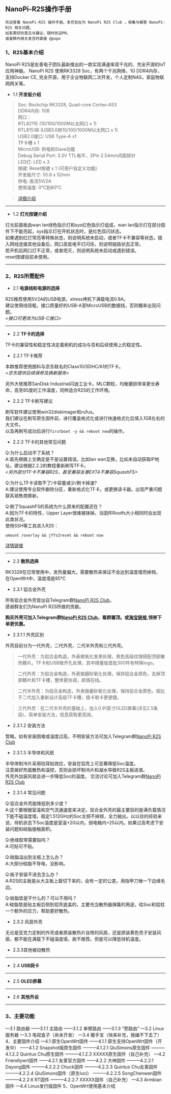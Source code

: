 ## NanoPi-R2S操作手册

```
欢迎查看 NanoPi-R2S 操作手册。本页旨在为 NanoPi R2S Club ，收集与解答 NanoPi-R2S 相关问题。
如有更好的意见与建议，随时欢迎PR。
或者群内相关发言时直接 @popo
```
### 1、R2S基本介绍

NanoPi R2S是友善电子团队最新推出的一款实现满速率双千兆的、完全开源的IoT应用神器。
NanoPi R2S 使用RK3328 Soc，有两个千兆网络，1G DDR4内存，支持Docker CE, 完全开源，用于企业物联网二次开发，个人定制NAS，家庭物联网网关等。

* 1.1 __开发板介绍__

> Soc: Rockchip RK3328, Quad-core Cortex-A53  
> DDR4内存: 1GB  
> 网口：  
> RTL8211E (10/100/1000M以太网口 x 1)  
> RTL8153B (USB3.0转10/100/1000M以太网口 x 1)  
> USB2.0接口: USB Type-A x1  
> TF卡槽 x 1  
> MicroUSB: 供电和Slave功能  
> Debug Serial Port: 3.3V TTL电平，3Pin 2.54mm间距排针  
> LED灯: LED x 3  
> 按键: Reset按键 x 1 (可用户自定义功能)  
> 开发板尺寸: 55.6 x 52mm  
> 供电: 直流5V/2A  
> 使用温度: 0℃到80℃

> [详细介绍](https://wiki.friendlyarm.com/wiki/index.php/NanoPi_R2S/zh)

---
* 1.2 __灯光按键介绍__

灯光前面板由wan lan绿色指示灯和sys红色指示灯组成，wan lan指示灯在部分固件下不能亮起，sys指示灯在开机状态时，是红色双闪状态。  
如果遇到红灯常亮等特殊状态，则说明系统未启动，或者TF卡不兼容等状态。插入网线连接其他设备后，网口高低电平灯闪烁，则说明链路状态正常。  
若开机后网口灯不正常，或者熄灭，则说明系统未启动或遇到错误。  
reset按键目前未使用。

---
### 2、R2S所需配件

* 2.1 __电源线和电源的选择__

R2S推荐使用5V2A的USB电源，stress烤机下满载电流0.8A。  
建议使用线径粗，接口质量好的USB-A至MicroUSB的数据线，否则概率出现问题。  
*<接口可更改为USB-C接口>*

---
* 2.2 __TF卡的选择__

TF卡的兼容性和稳定性决定着刷机的成功与否和后续使用上的稳定性。

* 2.2.1 TF卡推荐

本群推荐使用朗科与京东联名的Class10/SDHC/A1的TF卡。  
*<京东提供后续保修及换新服务>*

另外大佬推荐SanDisk Industrial闪迪工业卡。MLC颗粒，均衡磨损带来更长寿命，高至85度的工作温度，同样适合R2S的工作环境。

* 2.2.2 TF卡刷写建议

刷写软件建议使用win32diskimager和rufus。  
我们建议在刷写原生固件前，进行覆盖格式化或进行快速格式化后填入1GB左右的大文件。  
以及再刷写成功后进行`firstboot -y && reboot now`的操作。

* 2.2.3 TF卡的其他常见问题

Q:为什么启动不了系统？  
A:首先根据上文确定是不是设置错误。比如lan wan互换，比如未自动获取IP地址。建议根据2.2.2的教程重新刷写TF卡。  
*<另外部分TF卡不兼容R2S，甚至兼容友善EXT4不兼容SquashFS>*

Q:为什么TF卡读取不了/卡容量减少/刷卡掉速?  
A:建议使用专业软件删除分区，重新格式化TF卡。或更换读卡器。出现严重问题联系销售商换新。

Q:刷了SquashFS的系统为什么原来的配置还在？  
A:因为TF卡的特性，Upper Layer很难被抹掉。当固件Rootfs大小相同时会出现此类状况。  
使用SSH等工具进入R2S：  
```
umount /overlay && jffs2reset && reboot now
```
[详情链接](https://openwrt.org/docs/guide-user/troubleshooting/failsafe_and_factory_reset)

---
* 2.3 __散热选择__

RK3328在日常使用中，发热量偏大。需要散热来保证不会达到温度墙而掉频。  
在OpenWrt中，温度墙是85℃

* 2.3.1 铝合金外壳

所有铝合金外壳皆出自Telegram群[NanoPi R2S Club](https://t.me/nanopir2sshell)。  
感谢群友们为NanoPi R2S所做的贡献。

__购买外壳可加入Telegram群[NanoPi R2S Club](https://t.me/nanopir2sshell)，看群置顶。或[淘宝链接](https://taoquan.taobao.com/coupon/unify_apply.htm?sellerId=1613492699&activityId=156945e116dc477780f99dedf3ed91b3),领券下单更优惠。__

* 2.3.1.1 外壳区别

外壳目前分为一代外壳，二代外壳，二代半外壳和三代外壳。

> 一代外壳：为铝合金构造，外表做氧化发黑处理，黑色高级纹理搭配顶部散热鳍片。TF卡和USB做开孔处理，其中限量版首批300件有特殊logo。

> 二代外壳：为铝合金构造，外表做磨砂氧化处理，保持铝合金原色，去掉顶部鳍片和TF卡槽，整体更协调，颜值在线。

> 二代半外壳：为铝合金构造，外表做磨砂氧化处理，保持铝合金原色，相比于二代加入重新设计高级TF卡槽，插卡取卡更便捷。

> 三代外壳：在二代半外壳的基础上，加入0.91英寸OLED屏幕(详见2.5条目)，简单安装方法，信息获取更高效。

* 2.3.1.2 安装方法

暂略。如有安装困难或温度过高，不明安装方法可加入Telegram群[NanoPi R2S Club](https://t.me/nanopir2sshell)

* 2.3.1.3 半导体和风扇

半导体制冷片采用珀耳帖效应，安装在铝壳上可显著降低Soc温度。  
注意做好热面散热和温控，否则会损坏制冷片和凝水导致R2S主板进液。  
外壳外加装风扇会进一步降低Soc的温度。
交流讨论可加入Telegram群[NanoPi R2S Club](https://t.me/nanopir2sshell)

* 2.3.1.4 常见问题

Q:铝合金外壳能降低到多少度？  
A:这个要根据室温和空气流通速度来决定。铝合金外壳的最主要目的是满负载情况下能不碰温度墙，稳定1.512GHz的Soc主频不掉频，全力输出。以以往的经验来说，待机状态下Soc温度是室温+20以内，弱电箱内+25以内。如果过高考虑下安装问题和硅脂接触面积。

Q:绝缘胶带需要贴吗？  
A:可贴可不贴。

Q:硅脂溢出到主板上怎么办？  
A:大部分硅脂不导电，没影响。

Q:板子安装不进去怎么办？  
A:R2S的主板是从大主板上裁切下来的，会有一定的公差。用指甲刀锉一下边缘毛边。

Q:硅脂垫是干什么的？可以不用吗？  
A:硅脂垫是贴主板后侧到铝壳底盖的，主要充当散热器弹簧的用途，给Soc和铝柱一个额外的压力，帮助更好散热。

* 2.3.2 风扇外壳

无论是亚克力定制的外壳或者原装散热片自带的风扇，还是原装黄色壳子安装风扇，都不能在满载下不碰温度墙，故不推荐。但是可以降低待机温度。

* 2.3.3其他被动散热

---
* 2.4 __USB网卡__

---
* 2.5 __OLED屏幕__

---
* 2.6 __其他外设__

---
### 3、主要功能

—3.1 路由器
——3.1.1 主路由
——3.1.2 单臂路由
——3.1.3 “旁路由”
—3.2 Linux服务器
—3.3 电视盒子（尚未开发）
—3.4 暖手宝（快来补充，我编不下去了）
4、主要固件介绍
—4.1 原生OpenWrt固件
——4.1.1 原生支持OpenWrt固件（开发中）
——4.1.2 Snapshot版原生固件
———4.1.2.1 QiuSimons原生固件
———4.1.2.2 Quintus Chu原生固件
———4.1.2.3 XXXXX原生固件（自己补充）
—4.2 Friendlywrt固件
——4.2.1 友善官方固件
——4.2.2 大神固件
———4.2.2.1 Dayong固件
———4.2.2.2 Chuck固件
———4.2.2.3 Quintus Chu友善固件
———4.2.2.4 QiuSimons固件（原生luci）
———4.2.2.5 SongChenwen固件
———4.2.2.6 RT固件
———4.2.2.7 XXXXX固件（自己补充）
—4.3 Armbian固件
—4.4 Linux发行版固件
5、OpenWrt使用基本介绍
